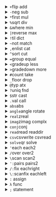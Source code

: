 <details><summary><code>+</code>flip add</summary>
<a href="../master/numeric.go#L280"><code>(1;2) /1 2</code></a><br>
<a href="../master/numeric.go#L281"><code>(1;2 3) /(1;2 3)</code></a><br>
<a href="../master/numeric.go#L282"><code>(1)+2 /3</code></a><br>
<a href="../master/numeric.go#L283"><code>(1+2;4)+3 /6 7</code></a><br>
<a href="../master/numeric.go#L284"><code>1+1 /2</code></a><br>
<a href="../master/numeric.go#L285"><code>2 3+6 /8 9</code></a><br>
<a href="../master/numeric.go#L286"><code>(1 2;3 4)+1 /(2 3;4 5)</code></a><br>
<a href="../master/numeric.go#L287"><code>1+(2 3;4) /(3 4;5)</code></a><br>
<a href="../master/numeric.go#L288"><code>(1;2 3)+(2.;4 5) /(3.;6 8)</code></a><br>
<a href="../master/verbs.go#L175"><code>+(1 2 3;4 5 6) /(1 4;2 5;3 6)</code></a><br>
<a href="../master/verbs.go#L176"><code>+(1 2;&#34;ab&#34;) /((1;&#34;a&#34;);(2;&#34;b&#34;))</code></a><br>
</details>
<details><summary><code>-</code>neg sub</summary>
<a href="../master/numeric.go#L294"><code>2 3-6 /-4 -3</code></a><br>
<a href="../master/numeric.go#L295"><code>(1-2)-3 /-4</code></a><br>
<a href="../master/numeric.go#L296"><code>1-2-3 /2</code></a><br>
<a href="../master/numeric.go#L297"><code>1-(2-3) /2</code></a><br>
<a href="../master/numeric.go#L302"><code>7 8-6 5 /1 3</code></a><br>
</details>
<details><summary><code>*</code>first mul</summary>
<a href="../master/numeric.go#L308"><code>7*8 /56</code></a><br>
<a href="../master/verbs.go#L3"><code>*3 2 1 /3</code></a><br>
<a href="../master/verbs.go#L4"><code>*2 /2</code></a><br>
</details>
<details><summary><code>%</code>sqrt div</summary>
<a href="../master/numeric.go#L314"><code>%9 /3.</code></a><br>
<a href="../master/numeric.go#L319"><code>9%2 /4</code></a><br>
<a href="../master/numeric.go#L320"><code>9%2. /4.5</code></a><br>
</details>
<details><summary><code>&amp;</code>where min</summary>
<a href="../master/index.go#L106"><code>&amp;2 0 1 /0 0 2</code></a><br>
<a href="../master/numeric.go#L326"><code>3&amp;4 /3</code></a><br>
<a href="../master/numeric.go#L327"><code>3 4.&amp;3.5 /3 3.5</code></a><br>
</details>
<details><summary><code>|</code>reverse max</summary>
<a href="../master/numeric.go#L346"><code>3|4 /4</code></a><br>
<a href="../master/numeric.go#L347"><code>3 4.|3.5 /3.5 4</code></a><br>
<a href="../master/verbs.go#L268"><code>|3 2 8 /8 2 3</code></a><br>
</details>
<details><summary><code>!</code>til dict</summary>
<a href="../master/verbs.go#L62"><code>!5 /0 1 2 3 4</code></a><br>
<a href="../master/verbs.go#L63"><code>!{a:3;b:4} /`a`b!3 4</code></a><br>
<a href="../master/verbs.go#L121"><code>2!3 /(,2)!,3</code></a><br>
</details>
<details><summary><code>~</code>not match</summary>
<a href="../master/find.go#L9"><code>1~2 /0b</code></a><br>
<a href="../master/find.go#L10"><code>0 1 2~!3 /1b</code></a><br>
<a href="../master/find.go#L11"><code>(+)~(+) /0b</code></a><br>
<a href="../master/find.go#L21"><code>~!3 /100b</code></a><br>
<a href="../master/find.go#L22"><code>~(1;010b) /(0b;101b)</code></a><br>
<a href="../master/find.go#L441"><code>(/&#34;[1-3]&#34;)~&#34;alpha&#34; /0b</code></a><br>
<a href="../master/find.go#L442"><code>(/&#34;[1-3]&#34;)~&#34;alpha24&#34; /1b</code></a><br>
</details>
<details><summary><code>,</code>enlist cat</summary>
<a href="../master/cat.go#L7"><code>,1 /,1</code></a><br>
<a href="../master/cat.go#L8"><code>,1 2 /,1 2</code></a><br>
<a href="../master/cat.go#L9"><code>() /()</code></a><br>
<a href="../master/cat.go#L10"><code>(1;) /(1;)</code></a><br>
<a href="../master/cat.go#L11"><code>(;1) /(;1)</code></a><br>
<a href="../master/cat.go#L12"><code>(;;) /(;;)</code></a><br>
<a href="../master/cat.go#L13"><code>(1;(2;3 4);5) /(1;(2;3 4);5)</code></a><br>
</details>
<details><summary><code>^</code>sort cut</summary>
<a href="../master/sort.go#L7"><code>^6 3 2 3 /2 3 3 6</code></a><br>
<a href="../master/sort.go#L8"><code>x:6 3 2 3;^x /2 3 3 6</code></a><br>
<a href="../master/verbs.go#L203"><code>2^!5 /(0 1;2 3 4)</code></a><br>
<a href="../master/verbs.go#L204"><code>2 5^&#34;alphabeta&#34; /(&#34;pha&#34;;&#34;beta&#34;)</code></a><br>
<a href="../master/verbs.go#L205"><code>&#34;abe&#34;^&#34;albetq&#34; /(&#34;al&#34;;,&#34;b&#34;;&#34;etq&#34;)</code></a><br>
</details>
<details><summary><code>=</code>group equal</summary>
<a href="../master/compare.go#L11"><code>1 2=2 /01b</code></a><br>
<a href="../master/find.go#L144"><code>=1 3 1 1 5 /1 3 5!(0 2 3;,1;,4)</code></a><br>
</details>
<details><summary><code>&lt;</code>gradeup less</summary>
<a href="../master/compare.go#L21"><code>2&gt;!4 /1100b</code></a><br>
<a href="../master/compare.go#L22"><code>`a`b`c&lt;`alpha /100b</code></a><br>
</details>
<details><summary><code>&gt;</code>gradedown more</summary>
<a href="../master/compare.go#L16"><code>2&lt;!4 /0001b</code></a><br>
</details>
<details><summary><code>#</code>count take</summary>
<a href="../master/verbs.go#L17"><code>3#1 /1 1 1</code></a><br>
<a href="../master/verbs.go#L18"><code>&#34;abc&#34;#&#34;ab0dbb&#34; /&#34;abbb&#34;</code></a><br>
<a href="../master/verbs.go#L50"><code>#222 /1</code></a><br>
<a href="../master/verbs.go#L51"><code>#!5 /5</code></a><br>
<a href="../master/verbs.go#L52"><code>#() /0</code></a><br>
</details>
<details><summary><code>_</code>floor drop</summary>
<a href="../master/numeric.go#L517"><code>_-0.1 3.3 /-1 3</code></a><br>
<a href="../master/verbs.go#L85"><code>1_2 3 /,3</code></a><br>
<a href="../master/verbs.go#L86"><code>2_1 2 /!0</code></a><br>
<a href="../master/verbs.go#L87"><code>3_1 2 /!0</code></a><br>
<a href="../master/verbs.go#L88"><code>-1_2 3 /,2</code></a><br>
<a href="../master/verbs.go#L89"><code>-5_2 3 /!0</code></a><br>
<a href="../master/verbs.go#L90"><code>2 3_!5 /0 1 4</code></a><br>
</details>
<details><summary><code>@</code>typ atx</summary>
<a href="../master/assign.go#L83"><code>@[1 2 3;1;0] /1 0 3</code></a><br>
<a href="../master/assign.go#L84"><code>@[1 2 3;1 2;0] /1 0 0</code></a><br>
<a href="../master/assign.go#L85"><code>@[1 2 3;1 2;4 5] /1 4 5</code></a><br>
<a href="../master/assign.go#L86"><code>@[1 2 3;1;0 0] /(1;0 0;3)</code></a><br>
<a href="../master/assign.go#L87"><code>@[1 2 3;1;2.] /(1;2.;3)</code></a><br>
<a href="../master/assign.go#L88"><code>@[1 2 3;1;+;2] /1 4 3</code></a><br>
<a href="../master/index.go#L3"><code>4 3 2 1@0 /4</code></a><br>
<a href="../master/index.go#L4"><code>4 3 2 1@0 3 /4 1</code></a><br>
<a href="../master/index.go#L5"><code>1 2 3[1] /2</code></a><br>
<a href="../master/index.go#L6"><code>1 2 4[3-1] /4</code></a><br>
<a href="../master/index.go#L7"><code>1 2 3  1 /2</code></a><br>
<a href="../master/index.go#L8"><code>(0.+!10)(1;2 3) /(1.;2 3.)</code></a><br>
<a href="../master/index.go#L94"><code>`k(&#34;a\nb c&#34;;1 2;3.0 4) /&#34;(\&#34;a\\nb c\&#34;;1 2;3 4.)&#34;</code></a><br>
<a href="../master/json.go#L24"><code>`json 1 2 3 /&#34;[1,2,3]&#34;</code></a><br>
<a href="../master/json.go#L25"><code>`json(1;2 3;4.) /&#34;[1,[2,3],4]&#34;</code></a><br>
<a href="../master/types.go#L404"><code>@1 /`i</code></a><br>
<a href="../master/types.go#L405"><code>@1 2 /`I</code></a><br>
</details>
<details><summary><code>?</code>uniq fnd</summary>
<a href="../master/find.go#L77"><code>2 3 4?3 /1</code></a><br>
<a href="../master/find.go#L78"><code>2 3 4?6 /3</code></a><br>
<a href="../master/find.go#L79"><code>2 3 4?!5 /3 3 0 1 2</code></a><br>
<a href="../master/find.go#L80"><code>&#34;a13b145&#34;?(/&#34;[0-9]+&#34;) /(1 2;4 5 6)</code></a><br>
<a href="../master/find.go#L112"><code>?3 2 3 4 2 /2 3 4</code></a><br>
<a href="../master/find.go#L113"><code>?(1;&#34;ab&#34;;2;1) /(1;&#34;ab&#34;;2)</code></a><br>
<a href="../master/json.go#L8"><code>`json?&#34;1 &#34; /1</code></a><br>
</details>
<details><summary><code>$</code>str cast</summary>
<a href="../master/string.go#L19"><code>$1.23 /&#34;1.23&#34;</code></a><br>
<a href="../master/string.go#L20"><code>$1 2 3 /(,&#34;1&#34;;,&#34;2&#34;;,&#34;3&#34;)</code></a><br>
<a href="../master/string.go#L32"><code>`i$&#34;3&#34; /3</code></a><br>
<a href="../master/string.go#L33"><code>`f$(&#34;3&#34;;&#34;4.5&#34;) /3 4.5</code></a><br>
<a href="../master/string.go#L34"><code>`z$&#34;3.1&#34; /3.1a0</code></a><br>
<a href="../master/string.go#L35"><code>`z$&#34;3a20&#34; /3a20</code></a><br>
<a href="../master/string.go#L36"><code>`$&#34;alpha&#34; /`alpha</code></a><br>
<a href="../master/string.go#L37"><code>`$(&#34;a&#34;;&#34;bc&#34;) /`a`bc</code></a><br>
<a href="../master/string.go#L38"><code>0$&#34; ab c  &#34; /&#34;ab c&#34;</code>(trim)</a><br>
<a href="../master/string.go#L39"><code>3$(&#34;a&#34;;&#34;beta&#34;) /(&#34;a  &#34;;&#34;bet&#34;)</code>(pad)</a><br>
</details>
<details><summary><code>.</code>val call</summary>
<a href="../master/assign.go#L119"><code>.[(1;2 3);1 0;5] /(1;5 3)</code></a><br>
<a href="../master/assign.go#L120"><code>.[(1;2 3);1 0;+;5] /(1;7 3)</code></a><br>
<a href="../master/assign.go#L121"><code>.[(1 2 3;4 5 6);(1;1 2);+;5] /(1 2 3;4 10 11)</code></a><br>
<a href="../master/assign.go#L122"><code>.[(1 2 3;4 5 6);(0 1;1 2);+;5] /(1 7 8;4 10 11)</code></a><br>
<a href="../master/assign.go#L123"><code>.[(1 2 3;4 5 6);(;2);+;1] /(1 2 4;4 5 7)</code></a><br>
<a href="../master/call.go#L6"><code>(1 2;0)[0][1] /2</code></a><br>
<a href="../master/call.go#L11"><code>3+ /3+</code>(projection)</a><br>
<a href="../master/call.go#L12"><code>+[3;] /3+</code></a><br>
<a href="../master/call.go#L13"><code>+[;3] /+[;3]</code></a><br>
<a href="../master/call.go#L14"><code>3 imag /3 imag</code></a><br>
<a href="../master/call.go#L15"><code>+ /+</code></a><br>
<a href="../master/call.go#L16"><code>-[1] /-1</code></a><br>
<a href="../master/call.go#L17"><code>+/[1 2 3] /6</code></a><br>
<a href="../master/call.go#L18"><code>-[5;3] /2</code></a><br>
<a href="../master/call.go#L67"><code>{x+y}[1;2] /3</code></a><br>
<a href="../master/call.go#L68"><code>{x+y}.1 2 /3</code></a><br>
<a href="../master/index.go#L63"><code>(1 2 3).(1) /2</code></a><br>
<a href="../master/index.go#L64"><code>(1 2 3;4 5 6).(1 2) /6</code></a><br>
<a href="../master/index.go#L65"><code>(1 2 3;4 5 6)[1;2] /6</code></a><br>
<a href="../master/index.go#L66"><code>(1 2 3;4 5 6)[1 0;1] /5 2</code></a><br>
<a href="../master/index.go#L67"><code>(1 2 3;4 5 6)[0 1;1 0] /(2 1;5 4)</code></a><br>
<a href="../master/verbs.go#L282"><code>.&#34;1+2&#34; /3</code></a><br>
</details>
<details><summary><code>abs</code>abs </summary>
<a href="../master/numeric.go#L365"><code>abs -1 2 /1 2</code></a><br>
<a href="../master/numeric.go#L366"><code>abs 2a30 /2.</code></a><br>
</details>
<details><summary><code>angle</code>angle rotate</summary>
<a href="../master/numeric.go#L404"><code>angle 1a20 2a45 /20 45.</code></a><br>
<a href="../master/numeric.go#L405"><code>angle 1.2 /0.</code></a><br>
<a href="../master/numeric.go#L433"><code>1a20 angle 25 /1a45</code></a><br>
</details>
<details><summary><code>real</code>zreal </summary>
<a href="../master/numeric.go#L466"><code>real 1a300 /0.5</code></a><br>
</details>
<details><summary><code>imag</code>zimag complx</summary>
<a href="../master/numeric.go#L482"><code>imag 1a60 /0.8660254037844386</code></a><br>
<a href="../master/numeric.go#L498"><code>1 imag 1 /1.4142135623730951a45</code></a><br>
</details>
<details><summary><code>conj</code>conj </summary>
<a href="../master/numeric.go#L501"><code>conj 1a60 /1a300</code></a><br>
</details>
<details><summary><code>read</code>read readdir</summary>
<a href="../master/read.go#L10"><code>@read&#34;readme.md&#34; /`C</code>(read file)</a><br>
<a href="../master/read.go#L11"><code>#read(/&#34;\\.md$&#34;) /1</code>(filter cwd)</a><br>
<a href="../master/read.go#L34"><code>@(/&#34;\\.md$&#34;)read` /`L</code>(filter dir)</a><br>
</details>
<details><summary><code>csv</code>csvwrite csvread</summary>
<a href="../master/csv.go#L13"><code>&#34;&#34;csv&#34;ab|cd|ef\ngh|ij|kl\n&#34; /((&#34;ab&#34;;&#34;gh&#34;);(&#34;cd&#34;;&#34;ij&#34;);(&#34;ef&#34;;&#34;kl&#34;))</code>(auto-detect)</a><br>
<a href="../master/csv.go#L14"><code>&#34;,if&#34;csv&#34;1,2\n3,4\n5,6\n&#34; /(1 3 5;2 4 6.)</code></a><br>
<a href="../master/csv.go#L15"><code>&#34;,2hiffs&#34;csv&#34;x\n\n1,2,0,abc\n2,3,90,gh&#34; /(1 2;2 3.;0 90.;`abc`gh)</code></a><br>
<a href="../master/csv.go#L16"><code>&#34;;izs&#34;csv&#34;1;2;0;abc\n2;3;90;gh&#34; /(1 2;2a0 3a90;`abc`gh)</code></a><br>
</details>
<details><summary><code>solve</code>qr solve</summary>
</details>
<details><summary><code>&#39;</code>each each2</summary>
<a href="../master/adverbs.go#L31"><code>-&#39;1 2 3 /-1 -2 -3</code></a><br>
<a href="../master/adverbs.go#L49"><code>(1;2 3)+&#39;(2;4 5) /(3;6 8)</code></a><br>
<a href="../master/adverbs.go#L50"><code>(1;2 3)+&#39;5 /(6;7 8)</code></a><br>
</details>
<details><summary><code>/</code>over over2</summary>
<a href="../master/adverbs.go#L79"><code>+/1 2 3 /6</code></a><br>
<a href="../master/adverbs.go#L80"><code>(+)/1 2 3 /6</code></a><br>
<a href="../master/find.go#L403"><code>&#34;n&#34;/(&#34;ab&#34;;&#34;cde&#34;) /&#34;abncde&#34;</code></a><br>
<a href="../master/find.go#L404"><code>1 2/(!3;!2) /0 1 2 1 2 0 1</code></a><br>
<a href="../master/find.go#L405"><code>(1+2)/(1 2;7 8) /1 2 3 7 8</code></a><br>
<a href="../master/find.go#L469"><code>&#34;pq&#34;(&#34;ab&#34;)/&#34;alaba&#34; /&#34;alpqa&#34;</code>(replace)</a><br>
<a href="../master/find.go#L470"><code>&#34;bb&#34;(&#34;a&#34;)/&#34;alpha&#34; /&#34;bblphbb&#34;</code></a><br>
<a href="../master/find.go#L471"><code>&#34;$2$1&#34;(/&#34;.([0-9])..([0-9]).&#34;)/&#34;12345678&#34; /&#34;5278&#34;</code>(regex-replace)</a><br>
</details>
<details><summary><code>\</code>scan scan2</summary>
<a href="../master/adverbs.go#L132"><code>-\1 2 3 /1 -1 -4</code></a><br>
<a href="../master/find.go#L359"><code>&#34;x&#34;\&#34;abxdexxg&#34; /(&#34;ab&#34;;&#34;de&#34;;&#34;&#34;;,&#34;g&#34;)</code>(split)</a><br>
<a href="../master/find.go#L360"><code>&#34;&#34;\&#34;ab  de f &#34; /(&#34;ab&#34;;&#34;de&#34;;,&#34;f&#34;)</code>(fields)</a><br>
<a href="../master/find.go#L361"><code>(/&#34;[0-9]&#34;)\&#34;ab3cd2cv4&#34; /(&#34;ab&#34;;&#34;cd&#34;;&#34;cv&#34;;&#34;&#34;)</code>(regexp-split)</a><br>
</details>
<details><summary><code>&#39;:</code>pairs pairs2</summary>
<a href="../master/adverbs.go#L216"><code>&lt;&#39;:4 2 1 0 2 /01110b</code></a><br>
</details>
<details><summary><code>/:</code>fix eachright</summary>
</details>
<details><summary><code>\:</code>scanfix eachleft</summary>
</details>
<details><summary><code>:</code> assign</summary>
<a href="../master/assign.go#L27"><code>x:3 /3</code></a><br>
<a href="../master/assign.go#L28"><code>(x;y):1 /1</code></a><br>
<a href="../master/assign.go#L29"><code>(x;y):1 2 /1 2</code>(destructing assign)</a><br>
<a href="../master/assign.go#L30"><code>(x;y):1 2 3 /1 2 3</code></a><br>
<a href="../master/assign.go#L31"><code>z:(x;y):1 2 3 /1 2 3</code></a><br>
<a href="../master/assign.go#L32"><code>a+:a:3 /6</code>(modified assign)</a><br>
<a href="../master/assign.go#L33"><code>a:!5;a[!2]:0 /0 0 2 3 4</code>(indexed assign)</a><br>
<a href="../master/assign.go#L34"><code>x:!5;x[2 3]+:1 /0 1 3 4 4</code>(indexed modified)</a><br>
<a href="../master/assign.go#L35"><code>x:2^!6;x[1;2]:9 /(0 1 2;3 4 9)</code>(at-depth)</a><br>
<a href="../master/assign.go#L36"><code>x:2^!6;x[!2;!2]:9 /(9 9 2;9 9 5)</code>(matrix-assign)</a><br>
<a href="../master/assign.go#L37"><code>x:2^!6;x[;1]*:10 /(0 10 2;3 40 5)</code>(column)</a><br>
</details>
<details><summary><code>λ</code> func</summary>
<a href="../master/lambda.go#L3"><code>{1+2} /{1+2}</code></a><br>
<a href="../master/lambda.go#L4"><code>{1+2}[] /3</code></a><br>
<a href="../master/lambda.go#L5"><code>{x+2}[2] /4</code></a><br>
<a href="../master/lambda.go#L6"><code>{x+y}[2;3] /5</code></a><br>
<a href="../master/lambda.go#L7"><code>{[a;b]3*a+b}[3;4] /21</code></a><br>
<a href="../master/lambda.go#L8"><code>{[]3}[] /3</code></a><br>
<a href="../master/lambda.go#L9"><code>{(a;y*a:x)}[2;3] /2 6</code></a><br>
<a href="../master/lambda.go#L10"><code>{a+y*a:x}[2;3] /8</code></a><br>
<a href="../master/lambda.go#L11"><code>a+{2*a:x}[2]+a:1 /6</code>(local assign)</a><br>
<a href="../master/lambda.go#L12"><code>a+{2*a::x}[2]+a:1 /7</code>(global assign)</a><br>
</details>
<details><summary><code>;</code> statement</summary>
<a href="../master/exec.go#L163"><code>1;2 /2</code></a><br>
</details>
